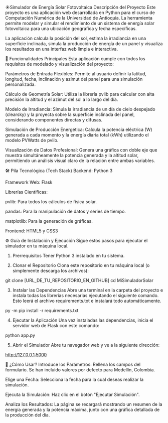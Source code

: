 ☀️Simulador de Energía Solar Fotovoltaica
Descripción del Proyecto
Este proyecto es una aplicación web desarrollada en Python para el curso de Computación Numérica de la Universidad de Antioquia. La herramienta permite modelar y simular el rendimiento de un sistema de energía solar fotovoltaica para una ubicación geográfica y fecha específicas.

La aplicación calcula la posición del sol, estima la irradiancia en una superficie inclinada, simula la producción de energía de un panel y visualiza los resultados en una interfaz web limpia e interactiva.

🚀 Funcionalidades Principales
Esta aplicación cumple con todos los requisitos de modelado y visualización del proyecto:

Parámetros de Entrada Flexibles: Permite al usuario definir la latitud, longitud, fecha, inclinación y azimut del panel para una simulación personalizada.

Cálculo de Geometría Solar: Utiliza la librería pvlib para calcular con alta precisión la altitud y el azimut del sol a lo largo del día.

Modelo de Irradiancia: Simula la irradiancia de un día de cielo despejado (clearsky) y la proyecta sobre la superficie inclinada del panel, considerando componentes directas y difusas.

Simulación de Producción Energética: Calcula la potencia eléctrica (W) generada a cada momento y la energía diaria total (kWh) utilizando el modelo PVWatts de pvlib.

Visualización de Datos Profesional: Genera una gráfica con doble eje que muestra simultáneamente la potencia generada y la altitud solar, permitiendo un análisis visual claro de la relación entre ambas variables.

🛠️ Pila Tecnológica (Tech Stack)
Backend: Python 3

Framework Web: Flask

Librerías Científicas:

pvlib: Para todos los cálculos de física solar.

pandas: Para la manipulación de datos y series de tiempo.

matplotlib: Para la generación de gráficas.

Frontend: HTML5 y CSS3

⚙️ Guía de Instalación y Ejecución
Sigue estos pasos para ejecutar el simulador en tu máquina local.

1. Prerrequisitos
Tener Python 3 instalado en tu sistema.

2. Clonar el Repositorio
Clona este repositorio en tu máquina local (o simplemente descarga los archivos):

git clone [URL_DE_TU_REPOSITORIO_EN_GITHUB]
cd MiSimuladorSolar

3. Instalar las Dependencias
Abre una terminal en la carpeta del proyecto e instala todas las librerías necesarias ejecutando el siguiente comando. Esto leerá el archivo requirements.txt e instalará todo automáticamente.

py -m pip install -r requirements.txt

4. Ejecutar la Aplicación
Una vez instaladas las dependencias, inicia el servidor web de Flask con este comando:

python app.py

5. Abrir el Simulador
Abre tu navegador web y ve a la siguiente dirección:

http://127.0.0.1:5000

📖 ¿Cómo Usar?
Introduce los Parámetros: Rellena los campos del formulario. Se han incluido valores por defecto para Medellín, Colombia.

Elige una Fecha: Selecciona la fecha para la cual deseas realizar la simulación.

Ejecuta la Simulación: Haz clic en el botón "Ejecutar Simulación".

Analiza los Resultados: La página se recargará mostrando un resumen de la energía generada y la potencia máxima, junto con una gráfica detallada de la producción del día.